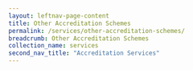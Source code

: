 ```yaml
---
layout: leftnav-page-content
title: Other Accreditation Schemes
permalink: /services/other-accreditation-schemes/
breadcrumb: Other Accreditation Schemes
collection_name: services
second_nav_title: "Accreditation Services"
---
```

